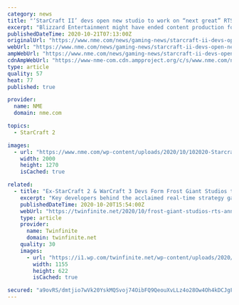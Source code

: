 ```yaml
---
category: news
title: "‘StarCraft II’ devs open new studio to work on “next great” RTS game"
excerpt: "Blizzard Entertainment might have ended content production for StarCraft II, but a number of the game’s developers have banded together to open a new studio focused on PC real-time strategy games."
publishedDateTime: 2020-10-21T07:13:00Z
originalUrl: "https://www.nme.com/news/gaming-news/starcraft-ii-devs-open-new-studio-to-work-on-next-great-rts-game-2793282"
webUrl: "https://www.nme.com/news/gaming-news/starcraft-ii-devs-open-new-studio-to-work-on-next-great-rts-game-2793282"
ampWebUrl: "https://www.nme.com/news/gaming-news/starcraft-ii-devs-open-new-studio-to-work-on-next-great-rts-game-2793282?amp"
cdnAmpWebUrl: "https://www-nme-com.cdn.ampproject.org/c/s/www.nme.com/news/gaming-news/starcraft-ii-devs-open-new-studio-to-work-on-next-great-rts-game-2793282?amp"
type: article
quality: 57
heat: 77
published: true

provider:
  name: NME
  domain: nme.com

topics:
  - StarCraft 2

images:
  - url: "https://www.nme.com/wp-content/uploads/2020/10/102020-Starcraft-II-Blizzard-Entertainment.jpg"
    width: 2000
    height: 1270
    isCached: true

related:
  - title: "Ex-StarCraft 2 & WarCraft 3 Devs Form Frost Giant Studios to Create “Next Great RTS”"
    excerpt: "Key developers behind the acclaimed real-time strategy games, StarCraft 2 and WarCraft 3, are forming a new game development team known as Frost Giant Studios. The team is being formed to create ..."
    publishedDateTime: 2020-10-20T15:54:00Z
    webUrl: "https://twinfinite.net/2020/10/frost-giant-studios-rts-announcement/"
    type: article
    provider:
      name: Twinfinite
      domain: twinfinite.net
    quality: 30
    images:
      - url: "https://i1.wp.com/twinfinite.net/wp-content/uploads/2020/10/frost-giant-studios-2.png?fit=1155%2C622&#038;ssl=1"
        width: 1155
        height: 622
        isCached: true

secured: "a9ovRS/dmtjio7wVk20YskMQSvoj74OibFQ9QeouXvLLz4o28Ow4Oh4kDCJgF5M4ipOG+n0ktCRMVoZr/ozBY/S0/+9YuuzSA7rWCEBAKgO0cviirw05ywhZMjn5TYDZhy9z0C45hf/ZCDI+ujBN+dDxbA2aqhFW6S7GgUmF3LFE0rOv7shaK4yzxobW1Ax9mrC3fcqtj7206T21mfykQyXdnx3TSdm5aPqLP01D2pDDLyXA1ZCiFxLKoCqWiduw5hAjSPmdpp+mm7eeNaPqIwodSK7gJ7YpHGncYp2GpdcnldYdgPdqAZH2rONK78cxQZbLxqxrI9nX0Bkt/3Ro7GY4TNqLdVyIUeOyheKc4ZQ=;Sm0BeiaD8yC+r1pajpQYmw=="
---
```


